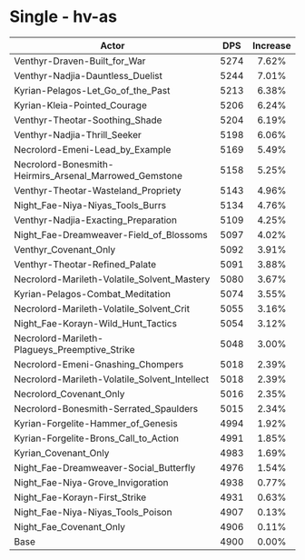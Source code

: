 # Single - hv-as
| Actor | DPS | Increase |
|---|:---:|:---:|
|Venthyr-Draven-Built_for_War|5274|7.62%|
|Venthyr-Nadjia-Dauntless_Duelist|5244|7.01%|
|Kyrian-Pelagos-Let_Go_of_the_Past|5213|6.38%|
|Kyrian-Kleia-Pointed_Courage|5206|6.24%|
|Venthyr-Theotar-Soothing_Shade|5204|6.19%|
|Venthyr-Nadjia-Thrill_Seeker|5198|6.06%|
|Necrolord-Emeni-Lead_by_Example|5169|5.49%|
|Necrolord-Bonesmith-Heirmirs_Arsenal_Marrowed_Gemstone|5158|5.25%|
|Venthyr-Theotar-Wasteland_Propriety|5143|4.96%|
|Night_Fae-Niya-Niyas_Tools_Burrs|5134|4.76%|
|Venthyr-Nadjia-Exacting_Preparation|5109|4.25%|
|Night_Fae-Dreamweaver-Field_of_Blossoms|5097|4.02%|
|Venthyr_Covenant_Only|5092|3.91%|
|Venthyr-Theotar-Refined_Palate|5091|3.88%|
|Necrolord-Marileth-Volatile_Solvent_Mastery|5080|3.67%|
|Kyrian-Pelagos-Combat_Meditation|5074|3.55%|
|Necrolord-Marileth-Volatile_Solvent_Crit|5055|3.16%|
|Night_Fae-Korayn-Wild_Hunt_Tactics|5054|3.12%|
|Necrolord-Marileth-Plagueys_Preemptive_Strike|5048|3.00%|
|Necrolord-Emeni-Gnashing_Chompers|5018|2.39%|
|Necrolord-Marileth-Volatile_Solvent_Intellect|5018|2.39%|
|Necrolord_Covenant_Only|5016|2.35%|
|Necrolord-Bonesmith-Serrated_Spaulders|5015|2.34%|
|Kyrian-Forgelite-Hammer_of_Genesis|4994|1.92%|
|Kyrian-Forgelite-Brons_Call_to_Action|4991|1.85%|
|Kyrian_Covenant_Only|4983|1.69%|
|Night_Fae-Dreamweaver-Social_Butterfly|4976|1.54%|
|Night_Fae-Niya-Grove_Invigoration|4938|0.77%|
|Night_Fae-Korayn-First_Strike|4931|0.63%|
|Night_Fae-Niya-Niyas_Tools_Poison|4907|0.13%|
|Night_Fae_Covenant_Only|4906|0.11%|
|Base|4900|0.00%|
